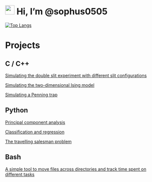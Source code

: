 # <img src="https://raw.githubusercontent.com/MartinHeinz/MartinHeinz/master/wave.gif" width="30px"> Hi, I’m @sophus0505 


[![Top Langs](https://github-readme-stats.vercel.app/api/top-langs/?username=sophus0505&theme=dark)](https://github.com/anuraghazra/github-readme-stats)


# Projects

## C / C++ 

[Simulating the double slit experiment with different slit configurations](https://github.com/sophus0505/Simulating-Versions-of-the-Double-Slit-Experiment)

[Simulating the two-dimensional Ising model](https://github.com/sophus0505/Ising-Model)

[Simulating a Penning trap](https://github.com/sophus0505/Penning-Trap)

## Python 

[Principal component analysis](https://github.com/sophus0505/Principal-Component-Analysis)

[Classification and regression](https://github.com/sophus0505/Classification-and-Regression)

[The travelling salesman problem](https://github.com/sophus0505/Travelling-Salesman-Problem)

## Bash

[A simple tool to move files across directories and track time spent on different tasks](https://github.com/sophus0505/Bash-Mover-and-Time-Tracker)

<!---
sophus0505/sophus0505 is a ✨ special ✨ repository because its `README.md` (this file) appears on your GitHub profile.
You can click the Preview link to take a look at your changes.
--->
